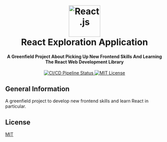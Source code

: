 <!--suppress HtmlDeprecatedAttribute -->
<div align="center">
  <h1>
    <a href="https://reactjs.org" target="_blank"><img alt="React.js" src="https://upload.wikimedia.org/wikipedia/commons/a/a7/React-icon.svg" width="100"/></a>
    <br>
    <span>React Exploration Application</span>
  </h1>

  <h4>A Greenfield Project About Picking Up New Frontend Skills And Learning The React Web Development Library</h4>

  <p>
    <a href="https://github.com/ehharding/React-Exploration-Application/actions" target="_blank">
      <img alt="CI/CD Pipeline Status" src="https://github.com/ehharding/React-Exploration-Application/actions/workflows/main.yml/badge.svg"/>
    </a>
    <a href="https://opensource.org/licenses/MIT" target="_blank">
      <img alt="MIT License" src="https://img.shields.io/badge/License-MIT-blue.svg"/>
    </a>
  </p>
</div>

## General Information
A greenfield project to develop new frontend skills and learn React in particular.

## License
[MIT](https://mit-license.org)
